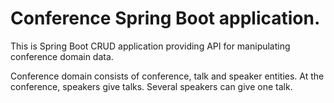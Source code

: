 # Conference Spring Boot application.

This is Spring Boot CRUD application providing API for manipulating conference domain data.

Conference domain consists of conference, talk and speaker entities. At the conference, speakers give talks. Several speakers can give one talk.
